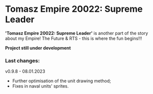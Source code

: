# Tomasz Empire 20022: Supreme Leader

<!--## About-->
**'Tomasz Empire 20022: Supreme Leader'** is another part of the story about my Empire! The Future &amp; RTS - this is where the fun begins!!!

**Project still under development**

### Last changes: 
v0.9.8 - 08.01.2023

* Further optimisation of the unit drawing method;
* Fixes in naval units' sprites.
